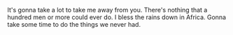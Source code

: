 It's gonna take a lot to take me away from you.
There's nothing that a hundred men or more could ever do.
I bless the rains down in Africa.
Gonna take some time to do the things we never had.

